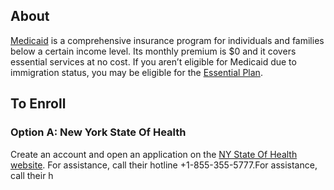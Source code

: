 ## About
[Medicaid](https://info.nystateofhealth.ny.gov/Medicaid) is a comprehensive insurance program for individuals and families below a certain income level. Its monthly premium is $0 and it covers essential services at no cost. If you aren’t eligible for Medicaid due to immigration status, you may be eligible for the [Essential Plan](https://info.nystateofhealth.ny.gov/EssentialPlan).

## To Enroll
### Option A: New York State Of Health
Create an account and open an application on the [NY State Of Health website](https://nystateofhealth.ny.gov/). For assistance, call their hotline +1-855-355-5777.For assistance, call their h